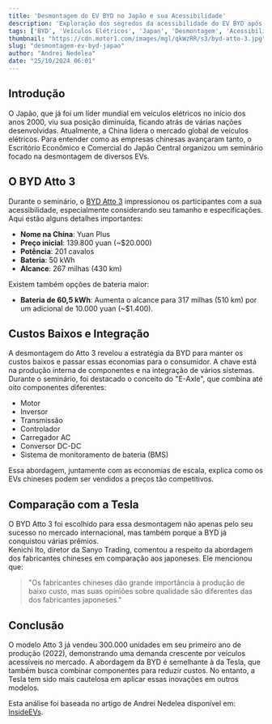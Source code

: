 ```yaml
---
title: 'Desmontagem do EV BYD no Japão e sua Acessibilidade'
description: 'Exploração dos segredos da acessibilidade do EV BYD após desmontagem no Japão.'
tags: ['BYD', 'Veículos Elétricos', 'Japan', 'Desmontagem', 'Acessibilidade']
thumbnail: "https://cdn.motor1.com/images/mgl/qkWzRR/s3/byd-atto-3.jpg"
slug: "desmontagem-ev-byd-japao"
author: "Andrei Nedelea"
date: "25/10/2024 06:01"
---
```


## Introdução  
O Japão, que já foi um líder mundial em veículos elétricos no início dos anos 2000, viu sua posição diminuída, ficando atrás de várias nações desenvolvidas. Atualmente, a China lidera o mercado global de veículos elétricos. Para entender como as empresas chinesas avançaram tanto, o Escritório Econômico e Comercial do Japão Central organizou um seminário focado na desmontagem de diversos EVs.

## O BYD Atto 3  
Durante o seminário, o [BYD Atto 3](https://insideevs.com/news/738606/byd-ev-teardown-impresses-japan/) impressionou os participantes com a sua acessibilidade, especialmente considerando seu tamanho e especificações. Aqui estão alguns detalhes importantes:
- **Nome na China**: Yuan Plus  
- **Preço inicial**: 139.800 yuan (~$20.000)  
- **Potência**: 201 cavalos  
- **Bateria**: 50 kWh  
- **Alcance**: 267 milhas (430 km)  

Existem também opções de bateria maior:
- **Bateria de 60,5 kWh**: Aumenta o alcance para 317 milhas (510 km) por um adicional de 10.000 yuan (~$1.400).

## Custos Baixos e Integração  
A desmontagem do Atto 3 revelou a estratégia da BYD para manter os custos baixos e passar essas economias para o consumidor. A chave está na produção interna de componentes e na integração de vários sistemas. Durante o seminário, foi destacado o conceito do "E-Axle", que combina até oito componentes diferentes:
- Motor  
- Inversor  
- Transmissão  
- Controlador  
- Carregador AC  
- Conversor DC-DC  
- Sistema de monitoramento de bateria (BMS)

Essa abordagem, juntamente com as economias de escala, explica como os EVs chineses podem ser vendidos a preços tão competitivos.

## Comparação com a Tesla  
O BYD Atto 3 foi escolhido para essa desmontagem não apenas pelo seu sucesso no mercado internacional, mas também porque a BYD já conquistou várias prêmios.  
Kenichi Ito, diretor da Sanyo Trading, comentou a respeito da abordagem dos fabricantes chineses em comparação aos japoneses. Ele mencionou que:
> "Os fabricantes chineses dão grande importância à produção de baixo custo, mas suas opiniões sobre qualidade são diferentes das dos fabricantes japoneses."

## Conclusão  
O modelo Atto 3 já vendeu 300.000 unidades em seu primeiro ano de produção (2022), demonstrando uma demanda crescente por veículos acessíveis no mercado. A abordagem da BYD é semelhante à da Tesla, que também busca combinar componentes para reduzir custos. No entanto, a Tesla tem sido mais cautelosa em aplicar essas inovações em outros modelos.

Esta análise foi baseada no artigo de Andrei Nedelea disponível em: [InsideEVs](https://insideevs.com/news/738606/byd-ev-teardown-impresses-japan/).